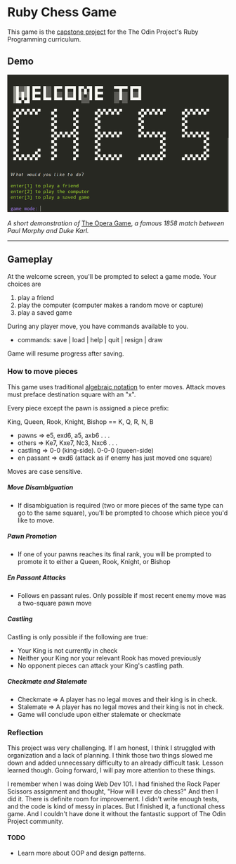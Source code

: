 # Ruby Chess Game

This game is the [capstone project](https://www.theodinproject.com/courses/ruby-programming/lessons/ruby-final-project?ref=lnav) for the The Odin Project's Ruby Programming curriculum.

## Demo

![demo gif of classic 1858 game of Paul Morphy vs Duke Karl](demo/demo.gif)


*A short demonstration of* [The Opera Game](https://www.chess.com/terms/opera-game-chess), *a famous 1858 match between Paul Morphy and Duke Karl.*

***

## Gameplay

At the welcome screen, you'll be prompted to select a game mode. Your choices are

1. play a friend
2. play the computer (computer makes a random move or capture)
3. play a saved game

During any player move, you have commands available to you.
- commands: save | load | help | quit | resign | draw

Game will resume progress after saving.

### How to move pieces

This game uses traditional [algebraic notation](https://en.wikipedia.org/wiki/Algebraic_notation_(chess)) to enter moves.
Attack moves must preface destination square with an "x".

Every piece except the pawn is assigned a piece prefix:

  King, Queen, Rook, Knight, Bishop == K, Q, R, N, B

  - pawns      =>   e5, exd6, a5, axb6 . . .
  - others     =>   Ke7, Kxe7, Nc3, Nxc6 . . .
  - castling   =>   0-0 (king-side). 0-0-0 (queen-side)
  - en passant =>   exd6 (attack as if enemy has just moved one square)
      

Moves are case sensitive.

##### Move Disambiguation

- If disambiguation is required (two or more pieces of the same type can go to the same square), you'll be prompted to choose which piece you'd like to move.

##### Pawn Promotion

- If one of your pawns reaches its final rank, you will be prompted to promote it to either a Queen, Rook, Knight, or Bishop

##### En Passant Attacks

- Follows en passant rules. Only possible if most recent enemy move was a two-square pawn move

##### Castling

Castling is only possible if the following are true:

- Your King is not currently in check
- Neither your King nor your relevant Rook has moved previously
- No opponent pieces can attack your King's castling path.

##### Checkmate and Stalemate

- Checkmate => A player has no legal moves and their king is in check.
- Stalemate => A player has no legal moves and their king is not in check.
- Game will conclude upon either stalemate or checkmate

### Reflection

This project was very challenging. If I am honest, I think I struggled with organization and a lack of planning. I think those two things slowed me down and added unnecessary difficulty to an already difficult task. Lesson learned though. Going forward, I will pay more attention to these things.

I remember when I was doing Web Dev 101. I had finished the Rock Paper Scissors assignment and thought, "How will I ever do chess?" And then I did it. There is definite room for improvement. I didn't write enough tests, and the code is kind of messy in places. But I finished it, a functional chess game. And I couldn't have done it without the fantastic support of The Odin Project community.

#### TODO

- Learn more about OOP and design patterns.
